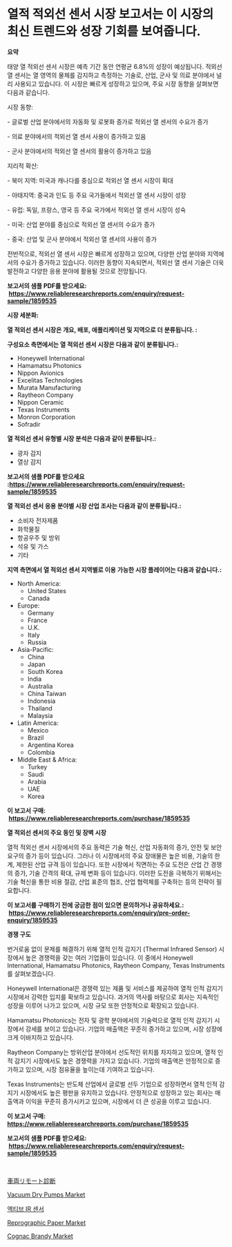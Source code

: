 <p><h1>열적 적외선 센서 시장 보고서는 이 시장의 최신 트렌드와 성장 기회를 보여줍니다.</h1></p><p><strong>요약</strong></p>
<p><p>태양 열 적외선 센서 시장은 예측 기간 동안 연평균 6.8%의 성장이 예상됩니다. 적외선 열 센서는 열 영역의 물체를 감지하고 측정하는 기술로, 산업, 군사 및 의료 분야에서 널리 사용되고 있습니다. 이 시장은 빠르게 성장하고 있으며, 주요 시장 동향을 살펴보면 다음과 같습니다.</p><p>시장 동향:</p><p>- 글로벌 산업 분야에서의 자동화 및 로봇화 증가로 적외선 열 센서의 수요가 증가</p><p>- 의료 분야에서의 적외선 열 센서 사용이 증가하고 있음</p><p>- 군사 분야에서의 적외선 열 센서의 활용이 증가하고 있음</p><p>지리적 확산:</p><p>- 북미 지역: 미국과 캐나다를 중심으로 적외선 열 센서 시장이 확대</p><p>- 아태지역: 중국과 인도 등 주요 국가들에서 적외선 열 센서 시장이 성장</p><p>- 유럽: 독일, 프랑스, 영국 등 주요 국가에서 적외선 열 센서 시장이 성숙</p><p>- 미국: 산업 분야를 중심으로 적외선 열 센서의 수요가 증가</p><p>- 중국: 산업 및 군사 분야에서 적외선 열 센서의 사용이 증가</p><p>전반적으로, 적외선 열 센서 시장은 빠르게 성장하고 있으며, 다양한 산업 분야와 지역에서의 수요가 증가하고 있습니다. 이러한 동향이 지속되면서, 적외선 열 센서 기술은 더욱 발전하고 다양한 응용 분야에 활용될 것으로 전망됩니다.</p></p>
<p><strong>보고서의 샘플 PDF를 받으세요: &nbsp;<a href="https://www.reliableresearchreports.com/enquiry/request-sample/1859535">https://www.reliableresearchreports.com/enquiry/request-sample/1859535</a></strong></p>
<p><strong>시장 세분화:</strong></p>
<p><strong> 열 적외선 센서 시장은 개요, 배포, 애플리케이션 및 지역으로 더 분류됩니다. :</strong></p>
<p><strong>구성요소 측면에서는 열 적외선 센서 시장은 다음과 같이 분류됩니다.:</strong></p>
<p><ul><li>Honeywell International</li><li>Hamamatsu Photonics</li><li>Nippon Avionics</li><li>Excelitas Technologies</li><li>Murata Manufacturing</li><li>Raytheon Company</li><li>Nippon Ceramic</li><li>Texas Instruments</li><li>Monron Corporation</li><li>Sofradir</li></ul></p>
<p><strong> 열 적외선 센서 유형별 시장 분석은 다음과 같이 분류됩니다.:</strong></p>
<p><ul><li>광자 감지</li><li>열상 감지</li></ul></p>
<p><strong>보고서의 샘플 PDF를 받으세요 :<a href="https://www.reliableresearchreports.com/enquiry/request-sample/1859535">https://www.reliableresearchreports.com/enquiry/request-sample/1859535</a></strong></p>
<p><strong> 열 적외선 센서 응용 분야별 시장 산업 조사는 다음과 같이 분류됩니다.:</strong></p>
<p><ul><li>소비자 전자제품</li><li>화학물질</li><li>항공우주 및 방위</li><li>석유 및 가스</li><li>기타</li></ul></p>
<p><strong>지역 측면에서 열 적외선 센서 지역별로 이용 가능한 시장 플레이어는 다음과 같습니다.:</strong></p>
<p><ul>
    <li>
        North America:
        <ul>
            <li>United States</li>
            <li>Canada</li>
        </ul>
    </li>
    <li>
        Europe:
        <ul>
            <li>Germany</li>
            <li>France</li>
            <li>U.K.</li>
            <li>Italy</li>
            <li>Russia</li>
        </ul>
    </li>
    <li>
        Asia-Pacific:
        <ul>
            <li>China</li>
            <li>Japan</li>
            <li>South Korea</li>
            <li>India</li>
            <li>Australia</li>
            <li>China Taiwan</li>
            <li>Indonesia</li>
            <li>Thailand</li>
            <li>Malaysia</li>
        </ul>
    </li>
    <li>
        Latin America:
        <ul>
            <li>Mexico</li>
            <li>Brazil</li>
            <li>Argentina Korea</li>
            <li>Colombia</li>
        </ul>
    </li>
    <li>
        Middle East & Africa:
        <ul>
            <li>Turkey</li>
            <li>Saudi</li>
            <li>Arabia</li>
            <li>UAE</li>
            <li>Korea</li>
        </ul>
    </li>
    </ul></p>
<p><strong>이 보고서 구매: &nbsp;<a href="https://www.reliableresearchreports.com/purchase/1859535">https://www.reliableresearchreports.com/purchase/1859535</a></strong></p>
<p><strong>열 적외선 센서의 주요 동인 및 장벽 시장</strong></p>
<p><p>열적 적외선 센서 시장에서의 주요 동력은 기술 혁신, 산업 자동화의 증가, 안전 및 보안 요구의 증가 등이 있습니다. 그러나 이 시장에서의 주요 장애물은 높은 비용, 기술의 한계, 제한된 산업 규격 등이 있습니다. 또한 시장에서 직면하는 주요 도전은 산업 간 경쟁의 증가, 기술 간격의 확대, 규제 변화 등이 있습니다. 이러한 도전을 극복하기 위해서는 기술 혁신을 통한 비용 절감, 산업 표준의 협조, 산업 협력체를 구축하는 등의 전략이 필요합니다.</p></p>
<p><strong>이 보고서를 구매하기 전에 궁금한 점이 있으면 문의하거나 공유하세요.: &nbsp;<a href="https://www.reliableresearchreports.com/enquiry/pre-order-enquiry/1859535">https://www.reliableresearchreports.com/enquiry/pre-order-enquiry/1859535</a></strong></p>
<p><strong>경쟁 구도</strong></p>
<p><p>번거로움 없이 문제를 해결하기 위해 열적 인적 감지기 (Thermal Infrared Sensor) 시장에서 높은 경쟁력을 갖는 여러 기업들이 있습니다. 이 중에서 Honeywell International, Hamamatsu Photonics, Raytheon Company, Texas Instruments를 살펴보겠습니다.</p><p>Honeywell International은 경쟁력 있는 제품 및 서비스를 제공하여 열적 인적 감지기 시장에서 강력한 입지를 확보하고 있습니다. 과거의 역사를 바탕으로 회사는 지속적인 성장을 이루어 나가고 있으며, 시장 규모 또한 안정적으로 확장되고 있습니다.</p><p>Hamamatsu Photonics는 전자 및 광학 분야에서의 기술력으로 열적 인적 감지기 시장에서 강세를 보이고 있습니다. 기업의 매출액은 꾸준히 증가하고 있으며, 시장 성장에 크게 이바지하고 있습니다.</p><p>Raytheon Company는 방위산업 분야에서 선도적인 위치를 차지하고 있으며, 열적 인적 감지기 시장에서도 높은 경쟁력을 가지고 있습니다. 기업의 매출액은 안정적으로 증가하고 있으며, 시장 점유율을 높이는데 기여하고 있습니다.</p><p>Texas Instruments는 반도체 산업에서 글로벌 선두 기업으로 성장하면서 열적 인적 감지기 시장에서도 높은 평판을 유지하고 있습니다. 안정적으로 성장하고 있는 회사는 매출액과 이익을 꾸준히 증가시키고 있으며, 시장에서 더 큰 성공을 이루고 있습니다.</p></p>
<p><strong>이 보고서 구매: &nbsp; <a href="https://www.reliableresearchreports.com/purchase/1859535">https://www.reliableresearchreports.com/purchase/1859535</a></strong></p>
<p><strong>보고서의 샘플 PDF를 받으세요: &nbsp;<a href="https://www.reliableresearchreports.com/enquiry/request-sample/1859535">https://www.reliableresearchreports.com/enquiry/request-sample/1859535</a></strong><strong></strong></p>
<p>&nbsp;</p>
<p><p><a href="https://github.com/efcvopdgkdx128/Market-Research-Report-List-1/blob/main/8481505192577.md">車両リモート診断</a></p><p><a href="https://issuu.com/reportprime-2/docs/vacuum-dry-pumps-market-size-2030.pptx">Vacuum Dry Pumps Market</a></p><p><a href="https://github.com/fredrickeglers/Market-Research-Report-List-1/blob/main/2794401192393.md">액티브 IR 센서</a></p><p><a href="https://github.com/derrinmiltonellis35gcl/Market-Research-Report-List-1/blob/main/reprographic-paper-market.md">Reprographic Paper Market</a></p><p><a href="https://view.publitas.com/reportprime-1/cognac-brandy-market-centers-on-aspects-such-as-market-growth-market-share-market-opportunity-and-projected-forecasts-spanning-from-2024-to-2031/">Cognac Brandy Market</a></p></p>